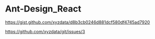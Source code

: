 # Ant-Design_React



https://gist.github.com/xyzdata/d8b3cb0246d881dcf580df4745ad7920




https://github.com/xyzdata/git/issues/3




